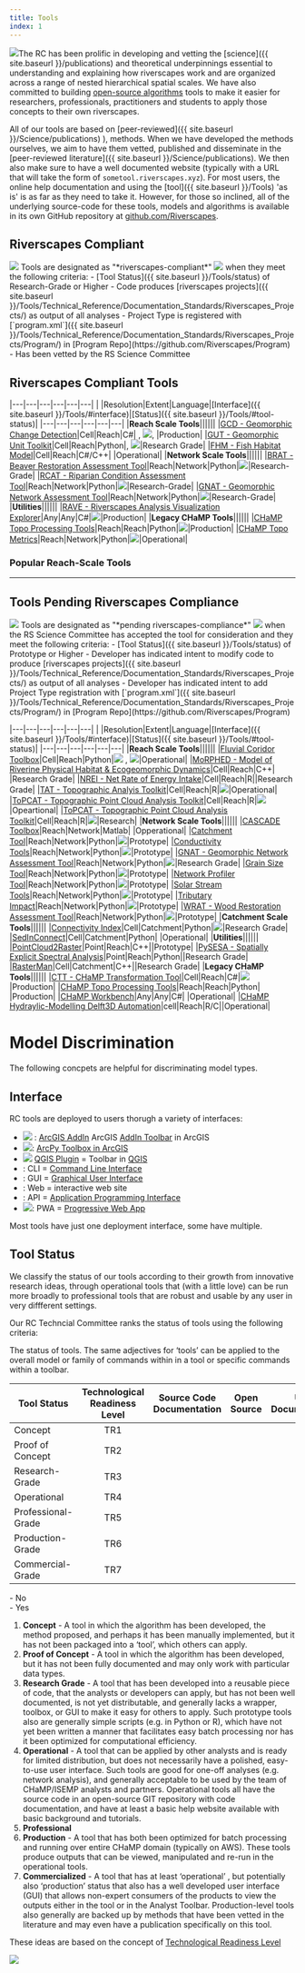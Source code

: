 ```yaml
---
title: Tools
index: 1
---
```


<img class="float-left" src="{{ site.baseurl }}/assets/images/rc/tool.png">The RC has been prolific in developing and vetting the [science]({{ site.baseurl }}/publications) and theoretical underpinnings essential to understanding and explaining how riverscapes work and are organized across a range of nested hierarchical spatial scales. We have also committed to building [open-source algorithms](https://github.com/Riverscapes) <i class="fa fa-github" aria-hidden="true"></i> tools to make it easier for researchers, professionals, practitioners and students to apply those concepts to their own riverscapes. 

All of our tools are based on [peer-reviewed]({{ site.baseurl }}/Science/publications) ), methods. When we have developed the methods ourselves, we aim to have them vetted, published and disseminate in the [peer-reviewed literature]({{ site.baseurl }}/Science/publications). We then also make sure to have a well documented website (typically with a URL that will take the form of `sometool.riverscapes.xyz`). For most users, the online help documentation and using the [tool]({{ site.baseurl }}/Tools)  'as is' is as far as they need to take it. However, for those so inclined, all of the underlying source-code for these tools, models and algorithms is available in its own GitHub <i class="fa fa-github" aria-hidden="true"></i> repository at [github.com/Riverscapes](https://github.com/Riverscapes).

## Riverscapes Compliant
<img class="float-right" src="{{ site.baseurl }}/assets/images/rc/RiverscapesCompliant_128.png">
Tools are designated as "*riverscapes-compliant*" <img  src="{{ site.baseurl }}/assets/images/rc/RiverscapesCompliant_24.png"> when they meet the following criteria:
- [Tool Status]({{ site.baseurl }}/Tools/status) of Research-Grade or Higher
- Code produces [riverscapes projects]({{ site.baseurl }}/Tools/Technical_Reference/Documentation_Standards/Riverscapes_Projects/) as output of all analyses
- Project Type is registered with [`program.xml`]({{ site.baseurl }}/Tools/Technical_Reference/Documentation_Standards/Riverscapes_Projects/Program/) in [Program Repo](https://github.com/Riverscapes/Program)  
- Has been vetted by the RS Science Committee


## Riverscapes Compliant Tools

|---|---|---|---|---|---|
| |Resolution|Extent|Language|[Interface]({{ site.baseurl }}/Tools/#interface)|[Status]({{ site.baseurl }}/Tools/#tool-status)|
|---|---|---|---|---|---|
|**Reach Scale Tools**||||||
|[GCD - Geomorphic Change Detection](http://gcd.riverscapes.xyz/)|Cell|Reach|C#|<i class="fa fa-desktop" aria-hidden="true"></i> , <img src="{{ site.baseurl }}/assets/images/tools/esri_icon.png">, <i class="fa fa-terminal" aria-hidden="true"></i>|Production|
|[GUT - Geomorphic Unit Toolkit](http://gut.riverscapes.xyz/)|Cell|Reach|Python|<i class="fa fa-terminal" aria-hidden="true"></i>, <img src="{{ site.baseurl }}/assets/images/tools/ArcPyToolbox.png">|Research Grade|
|[FHM - Fish Habitat Model](http://habitat.northarrowresearch.com/)|Cell|Reach|C#/C++|<i class="fa fa-desktop" aria-hidden="true"></i> |Operational|
|**Network Scale Tools**||||||
|[BRAT - Beaver Restoration Assessment Tool](http://brat.riverscapes.xyz/)|Reach|Network|Python|<img src="{{ site.baseurl }}/assets/images/tools/ArcPyToolbox.png">|Research-Grade|
|[RCAT - Riparian Condition Assessment Tool](http://rcat.riverscapes.xyz/)|Reach|Network|Python|<img src="{{ site.baseurl }}/assets/images/tools/ArcPyToolbox.png">|Research-Grade|
|[GNAT - Geomorphic Network Assessment Tool](http://gnat.riverscapes.xyz/)|Reach|Network|Python|<img src="{{ site.baseurl }}/assets/images/tools/ArcPyToolbox.png">|Research-Grade|
|**Utilities**||||||
|[RAVE - Riverscapes Analysis Visualization Explorer](http://rave.riverscapes.xyz)|Any|Any|C#|<img src="{{ site.baseurl }}/assets/images/tools/esri_icon.png">|Production|
|**Legacy CHaMP Tools**||||||
|[CHaMP Topo Processing Tools](http://champtools.northarrowresearch.com/)|Reach|Reach|Python|<img src="{{ site.baseurl }}/assets/images/tools/esri_icon.png">|Production|
|[CHaMP Topo Metrics](https://github.com/SouthForkResearch/CHaMP_Metrics/wiki)|Reach|Network|Python|<img src="{{ site.baseurl }}/assets/images/tools/ArcPyToolbox.png">|Operational|


### Popular Reach-Scale Tools

-----
## Tools Pending Riverscapes Compliance

<img class="float-right" src="{{ site.baseurl }}/assets/images/rc/RiverscapesCompliantPending_128.png">
Tools are designated as "*pending riverscapes-compliance*" <img  src="{{ site.baseurl }}/assets/images/rc/RiverscapesCompliantPending_28.png"> when the RS Science Committee has accepted the tool for consideration and they meet the following criteria:
- [Tool Status]({{ site.baseurl }}/Tools/status) of Prototype or Higher
- Developer has indicated intent to modify code to produce [riverscapes projects]({{ site.baseurl }}/Tools/Technical_Reference/Documentation_Standards/Riverscapes_Projects/) as output of all analyses
- Developer has indicated intent to add Project Type registration with [`program.xml`]({{ site.baseurl }}/Tools/Technical_Reference/Documentation_Standards/Riverscapes_Projects/Program/) in [Program Repo](https://github.com/Riverscapes/Program) 


|---|---|---|---|---|---|
| |Resolution|Extent|Language|[Interface]({{ site.baseurl }}/Tools/#interface)|[Status]({{ site.baseurl }}/Tools/#tool-status)|
|---|---|---|---|---|---|
|**Reach Scale Tools**||||||
|[Fluvial Coridor Toolbox](https://github.com/EVS-GIS/Fluvial-Corridor-Toolbox-ArcGIS)|Cell|Reach|Python|<img src="{{ site.baseurl }}/assets/images/tools/ArcPyToolbox.png"> , <img src="{{ site.baseurl }}/assets/images/tools/QGIS_bw_24.png">|Operational|
|[MoRPHED - Model of Riverine Physical Habitat & Ecogeomorphic Dynamics](http://morphed.joewheaton.org/)|Cell|Reach|C++|<i class="fa fa-desktop" aria-hidden="true"></i> |Research Grade|
|[NREI - Net Rate of Energy Intake](https://github.com/Riverscapes/NREI)|Cell|Reach|R|<i class="fa fa-terminal" aria-hidden="true"></i>|Research Grade|
|[TAT - Topographic Analyis Toolkit](https://github.com/Riverscapes/NREI)|Cell|Reach|R|<img src="{{ site.baseurl }}/assets/images/tools/esri_icon.png">|Operational|
|[ToPCAT - Topographic Point Cloud Analysis Toolkit](https://github.com/Riverscapes/NREI)|Cell|Reach|R|<img src="{{ site.baseurl }}/assets/images/tools/esri_icon.png">|Opeartional|
|[ToPCAT - Topographic Point Cloud Analysis Toolkit](https://github.com/Riverscapes/NREI)|Cell|Reach|R|<img src="{{ site.baseurl }}/assets/images/tools/esri_icon.png">|Research|
|**Network Scale Tools**||||||
|[CASCADE Toolbox](http://cascade.deib.polimi.it/)|Reach|Network|Matlab| <i class="fa fa-desktop" aria-hidden="true"></i> |Opperational|
|[Catchment Tool](https://riverscapes.github.io/CatchmentTool/)|Reach|Network|Python|<img src="{{ site.baseurl }}/assets/images/tools/ArcPyToolbox.png">|Prototype|
|[Conductivity Tools](https://riverscapes.github.io/Conductivity/)|Reach|Network|Python|<img src="{{ site.baseurl }}/assets/images/tools/ArcPyToolbox.png">|Prototype|
|[GNAT - Geomorphic Network Assessment Tool](http://gnat.riverscapes.xyz/)|Reach|Network|Python|<img src="{{ site.baseurl }}/assets/images/tools/ArcPyToolbox.png">|Research Grade|
|[Grain Size Tool](https://github.com/Riverscapes/grain-size-tool)|Reach|Network|Python|<img src="{{ site.baseurl }}/assets/images/tools/ArcPyToolbox.png">|Prototype|
|[Network Profiler Tool](https://riverscapes.github.io/NetworkProfiler/)|Reach|Network|Python|<img src="{{ site.baseurl }}/assets/images/tools/QGIS_bw_24.png">|Prototype|
|[Solar Stream Tools](https://riverscapes.github.io/SolarStream/)|Reach|Network|Python|<img src="{{ site.baseurl }}/assets/images/tools/ArcPyToolbox.png">|Prototype|
|[Tributary Impact](http://tributaryimpact.riverscapes.xyz/)|Reach|Network|Python|<img src="{{ site.baseurl }}/assets/images/tools/ArcPyToolbox.png">|Prototype|
|[WRAT - Wood Restoration Assessment Tool](https://github.com/Riverscapes/WRAT)|Reach|Network|Python|<img src="{{ site.baseurl }}/assets/images/tools/ArcPyToolbox.png">|Prototype|
|**Catchment Scale Tools**||||||
|[Connectivity Index](https://github.com/HydrogeomorphologyTools/Connectivity-Index-ArcGIS-toolbox)|Cell|Catchment|Python|<img src="{{ site.baseurl }}/assets/images/tools/ArcPyToolbox.png">|Research Grade|
|[SedInConnect](https://github.com/HydrogeomorphologyTools/SedInConnect_2.3)|Cell|Catchment|Python|<i class="fa fa-desktop" aria-hidden="true"></i> |Operational|
|**Utilities**||||||
|[PointCloud2Raster](https://github.com/NorthArrowResearch/pointcloud2raster)|Point|Reach|C++|<i class="fa fa-terminal" aria-hidden="true"></i>|Prototype|
|[PySESA - Spatially Explicit Spectral Analysis](https://github.com/dbuscombe-usgs/pysesa)|Point|Reach|Python|<i class="fa fa-terminal" aria-hidden="true"></i>|Research Grade|
|[RasterMan](https://github.com/NorthArrowResearch/rasterman)|Cell|Catchment|C++|<i class="fa fa-terminal" aria-hidden="true"></i>|Research Grade|
|**Legacy CHaMP Tools**||||||
|[CTT - CHaMP Transformation Tool](http://ctt.riverscapes.xyz/index.html)|Cell|Reach|C#|<img src="{{ site.baseurl }}/assets/images/tools/esri_icon.png">|Production|
|[CHaMP Topo Processing Tools](http://champtools.northarrowresearch.com/)|Reach|Reach|Python|<i class="fa fa-desktop" aria-hidden="true"></i> |Production|
|[CHaMP Workbench](http://workbench.northarrowresearch.com/)|Any|Any|C#|<i class="fa fa-desktop" aria-hidden="true"></i> |Operational|
|[CHaMP Hydraylic-Modelling Delft3D Automation](https://github.com/SouthForkResearch/Hydraulic-Modeling/wiki)|cell|Reach|R/C|<i class="fa fa-terminal" aria-hidden="true"></i>|Operational|

<i class="fab fa-creative-commons-zero"></i>


# Model Discrimination
The following concpets are helpful for discriminating model types.

## Interface

RC tools are deployed to users thorugh a variety of interfaces:
* <img src="{{ site.baseurl }}/assets/images/tools/esri_icon.png"> :  [ArcGIS AddIn](https://desktop.arcgis.com/en/arcmap/10.7/guide-books/python-addins/sharing-and-installing-add-ins.htm)  ArcGIS [AddIn Toolbar](https://desktop.arcgis.com/en/arcmap/10.7/analyze/python-addins/sharing-and-installing-add-ins.htm) in ArcGIS
* <img src="{{ site.baseurl }}/assets/images/tools/ArcPyToolbox.png">:  [ArcPy Toolbox in ArcGIS](https://desktop.arcgis.com/en/arcmap/10.7/analyze/creating-tools/a-quick-tour-of-python-toolboxes.htm)
* <img src="{{ site.baseurl }}/assets/images/tools/QGIS_bw_24.png"> [QGIS Plugin](https://plugins.qgis.org/) = Toolbar in [QGIS](https://qgis.org)
* <i class="fa fa-terminal" aria-hidden="true"></i> : CLI = [Command Line Interface](https://en.wikipedia.org/wiki/Command-line_interface)
* <i class="fa fa-desktop" aria-hidden="true"></i> : GUI = [Graphical User Interface](https://en.wikipedia.org/wiki/Graphical_user_interface)
* <i class="fa fa-chrome" aria-hidden="true"></i>: Web = interactive web site
* <i class="fa fa-code" aria-hidden="true"></i> : API = [Application Programming Interface](https://en.wikipedia.org/wiki/Application_programming_interface)
* <img src="{{ site.baseurl }}/assets/images/tools/PWA.png">:  PWA = [Progressive Web App](https://en.wikipedia.org/wiki/Progressive_web_application)

Most tools have just one deployment interface, some have multiple. 

## Tool Status
We classify the status of our tools according to their growth from innovative research ideas, through operational tools that (with a little love) can be run more broadly to professional tools that are robust and usable by any user in very diffferent settings.

Our RC Techncial Committee ranks the status of tools using the following criteria:

The status of tools. The same adjectives for ‘tools’ can be applied to the overall model or family of commands within in a tool or specific commands within a toolbar. 

| Tool Status | Technological<br>Readiness Level | Source Code <br>Documentation | Open Source | User <br>Documentation | Easy User <br>Interface |  |
|--------------------|:--------------------------------:|:-------------------------------------------------------------:|:-------------------------------------------------------:|:-------------------------------------------------------:|-------------------------|---|
| Concept | TR1 | <i class="fa fa-exclamation-triangle" aria-hidden="true"></i> |  |  |  |  |
| Proof of Concept | TR2 | <i class="fa fa-exclamation-triangle" aria-hidden="true"></i> |  |  |  |  |
| Research-Grade | TR3 | <i class="fa fa-check-square-o" aria-hidden="true"></i> |  |  |  |  |
| Operational | TR4 | <i class="fa fa-check-square-o" aria-hidden="true"></i> | <i class="fa fa-check-square-o" aria-hidden="true"></i> | <i class="fa fa-check-square-o" aria-hidden="true"></i> |  |  |
| Professional-Grade | TR5 | <i class="fa fa-check-square-o" aria-hidden="true"></i> | <i class="fa fa-check-square-o" aria-hidden="true"></i> | <i class="fa fa-check-square-o" aria-hidden="true"></i> |  |  |
| Production-Grade | TR6 | <i class="fa fa-check-square-o" aria-hidden="true"></i> | <i class="fa fa-check-square-o" aria-hidden="true"></i> | <i class="fa fa-check-square-o" aria-hidden="true"></i> |  |  |
| Commercial-Grade | TR7 | <i class="fa fa-check-square-o" aria-hidden="true"></i> | <i class="fa fa-check-square-o" aria-hidden="true"></i> | <i class="fa fa-check-square-o" aria-hidden="true"></i> |  |  |

<i class="fa fa-exclamation-triangle" aria-hidden="true"></i> - No  
<i class="fa fa-check-square-o" aria-hidden="true"></i> - Yes

1. **Concept** - A tool in which the algorithm has been developed, the method proposed, and perhaps it has been manually implemented, but it has not been packaged into a ‘tool’, which others can apply.
2. **Proof of Concept** - A tool in which the algorithm has been developed, but it has not been fully documented and may only work with particular data types.
3. **Research Grade** - A tool that has been developed into a reusable piece of code, that the analysts or developers can apply, but has not been well documented, is not yet distributable, and generally lacks a wrapper, toolbox, or GUI to make it easy for others to apply. Such prototype tools also are generally simple scripts (e.g. in Python or R), which have not yet been written a manner that facilitates easy batch processing nor has it been optimized for computational efficiency.
4. **Operational** - A tool that can be applied by other analysts and is ready for limited distribution, but does not necessarily have a polished, easy-to-use user interface. Such tools are good for one-off analyses (e.g. network analysis), and generally acceptable to be used by the team of CHaMP/ISEMP analysts and partners. Operational tools all have the source code in an open-source GIT repository with code documentation, and have at least a basic help website available with basic background and tutorials.
5. **Professional**
6. **Production** - A tool that has both been optimized for batch processing and running over entire CHaMP domain (typically on AWS). These tools produce outputs that can be viewed, manipulated and re-run in the operational tools. 
7. **Commercialized** - A tool that has at least ‘operational’ , but potentially also ‘production’ status that also has a well developed user interface (GUI) that allows non-expert consumers of the products to view the outputs either in the tool or in the Analyst Toolbar. Production-level tools also generally are backed up by methods that have been vetted in the literature and may even have a publication specifically on this tool. 

These ideas are based on the concept of [Technological Readiness Level](https://www.twi-global.com/technical-knowledge/faqs/technology-readiness-levels)

<div class="responsive-embed">
<img src="https://www.twi-global.com/image-library/FAQs/Technology-Readiness-Level-TRL-Infographic.jpg"></div>